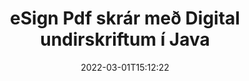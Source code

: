 ---
############################# Static ############################
layout: "auto-gen-signature"
date: 2022-03-01T15:12:22
draft: false
operation: Sign
signaturetype: Digital
fileformat: Pdf
productName: Java
lang: is
productCode: java
otherformats: pdf doc docx docm dot dotx odt ott xls xlsx xlsm xlsb ods ots xltx xltm pptx pptm
breadcrumb: Put Digital signature on Pdf for Java

############################# Head ############################
head_title: "Bætir stafrænum rafrænum undirskriftum við Pdf skrá með Java"
head_description: "Settu stafræna undirskrift á Pdf skrá fyrir Java með því að nota nokkrar línur af kóða. Notaðu GroupDocs Document Signature API til að undirrita heilmikið af skráarsniðum."

############################# Header ############################
title: "eSign Pdf skrár með Digital undirskriftum í Java"
description: "Hvernig á að bæta við Digital undirskrift með nokkrum línum af Java kóða"
bg_image: "https://cms.admin.containerize.com/templates/aspose/App_Themes/V3/images/bg/header1.png"
bg_overlay: false
button:
    enable: true

############################# SubMenu ############################
submenu:
    enable: true

    left:
        img_alt: "GroupDocs.Signature for Java"
        image: "https://cms.admin.containerize.com/templates/groupdocs/images/product-logos/90x90-noborder/groupdocs-signature-java.png"
        product: "GroupDocs.Signature"
        platform: "Java"



############################# About ############################
about:
    enable: true
    title: "Um GroupDocs.Signature for Java API fyrir stafrænar undirskriftir"
    content: |
        [GroupDocs.Signature for Java](https://products.groupdocs.com/signature/java/) er vinsælt API til að útskrifa skjöl með stafrænum rafrænum undirskriftum, með stafrænum skilríkjum. Fyrir stafrænar undirskriftir notar API PFX vottorðsskrár til að útskrifa skjal með lykilorðavörðum einka- og opinberum lyklum. Stafrænu undirskriftirnar gætu verið notaðar til að votta viðskiptaskjöl með eSign PDF tiltekinni síðu, votta heil Microsoft Office skjöl eins og Words, Excel, Powerpoint skrár og Open Office skjöl. Viðskiptavinir geta auðveldlega unnið með undirskriftirnar eins og að breyta þeim, fjarlægja eða stilla. API veitir leið til að leita og staðfesta undirskriftir. Þar að auki er mikið af hæfileikum til að sérsníða undirskriftir.
    

############################# Steps ############################
steps:
    enable: true
    title_left: "Skref til að undirrita Pdf með Digital í Java"
    content_left: |
        [GroupDocs.Signature for Java](https://products.groupdocs.com/signature/java/) veitir möguleika á að undirrita Pdf skjöl með Digital undirskrift fljótt og auðveldlega.
        
        * Búðu til tilvik af Signature class sem gefur upp Pdf skrá sem á að undirrita sem slóð eða minnisstraum
        * Upphafðu SignOptions flokkinn og stilltu öll umbeðin gögn.
        * Kallaðu á Signature.Sign() aðferðina sem sendir úttak Pdf skrá eða minnisstraum

    title_right: " kerfis kröfur"
    content_right: |
        GroupDocs.Signature for Java eru studd á öllum helstu kerfum og stýrikerfum. Áður en þú keyrir kóðann hér að neðan skaltu ganga úr skugga um að þú hafir eftirfarandi forsendur uppsettar á kerfinu þínu.

        * Stýrikerfi: Microsoft Windows, Linux, MacOS
        * Þróunarumhverfi: NetBeans, Intellij IDEA, Eclipse, etc.
        * Java runtime: J2SE 6.0 and above
        * Fáðu nýjasta GroupDocs.Signature for Java frá [Maven](https://repository.groupdocs.com/webapp/#/artifacts/browse/tree/General/repo/com/groupdocs/groupdocs-signature)
         
    code: |
        ```java    
                
        // Set up input Pdf file
        String filePath = "input.pdf";
        // Set up output file
        String outputFilePath = "output.pdf";
        // Provide digital certificate
        String certificateFilePath = "certificate.pfx";

        // Instantiate Signature for input file
        Signature signature = new Signature(filePath);

        //Provide sign options
        DigitalSignOptions options = new DigitalSignOptions(certificateFilePath);

        // set certificate password
        options.setPassword("1234567890");

        // set signature position
        options.setLeft(50);
        options.setTop(200);

        // sign Pdf document
        SignResult result = signature.sign(outputFilePath, options);

        ```

############################# Demos ############################
demos:
    enable: true
    title: "Undirritar Pdf skjöl með Digital lifandi kynningu"
    content: |
       Skrifaðu undir Pdf skrána með ýmsum undirskriftum núna með því að fara á [GroupDocs.Signature App](https://products.groupdocs.app/signature/family) vefsíðuna. Ókeypis kynning á netinu bíður þín.          

############################# More Formats ############################
more_formats:
    enable: true
    title: "Aðrar studdar Digital undirskriftir fyrir Java"
    content: |
        "Þú getur líka skrifað undir Pdf með öðrum undirskriftartegundum. Vinsamlegast skoðaðu listann hér að neðan."
    format: 
       
       
back_to_top:
    enable: true
---
